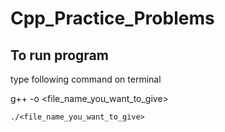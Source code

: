 # Cpp_Practice_Problems
## To run program
type following command on terminal


g++ -o <file_name_you_want_to_give>
```
./<file_name_you_want_to_give>
 ```
